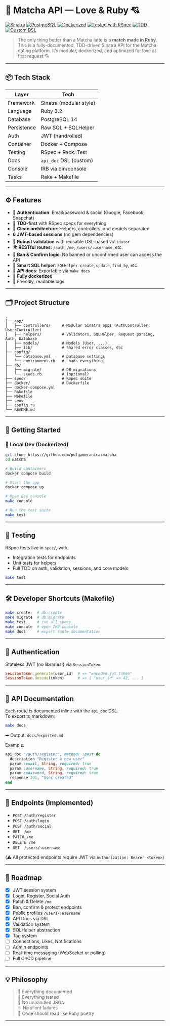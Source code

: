 # 🧪 Matcha API — Love & Ruby 💘

[![Sinatra](https://img.shields.io/badge/Made%20with-Sinatra-ff69b4?logo=sinatra)](http://sinatrarb.com/)
[![PostgreSQL](https://img.shields.io/badge/Database-PostgreSQL-336791?logo=postgresql)](https://www.postgresql.org/)
[![Dockerized](https://img.shields.io/badge/Dockerized-Yes-blue?logo=docker)](https://www.docker.com/)
[![Tested with RSpec](https://img.shields.io/badge/Tested%20with-RSpec-ff4155?logo=ruby)](https://rspec.info/)
[![TDD](https://img.shields.io/badge/TDD-Driven-%23cc0066?logo=testing-library)]()
[![Custom DSL](https://img.shields.io/badge/DSL-api_doc-%23bada55)]()

> The only thing better than a Matcha latte is a **match made in Ruby**.  
> This is a fully-documented, TDD-driven Sinatra API for the Matcha dating platform. It’s modular, dockerized, and optimized for love at first request 💘

---

## 📦 Tech Stack

| Layer         | Tech                    |
|---------------|-------------------------|
| Framework     | Sinatra (modular style) |
| Language      | Ruby 3.2                |
| Database      | PostgreSQL 14           |
| Persistence   | Raw SQL + SQLHelper     |
| Auth          | JWT (handrolled)        |
| Container     | Docker + Compose        |
| Testing       | RSpec + Rack::Test      |
| Docs          | `api_doc` DSL (custom)  |
| Console       | IRB via bin/console     |
| Tasks         | Rake + Makefile         |

---

## ⚙️ Features

- 🔐 **Authentication**: Email/password & social (Google, Facebook, Snapchat)
- 🧪 **TDD-first** with RSpec specs for everything
- 🧼 **Clean architecture**: Helpers, controllers, and models separated
- 🔒 **JWT-based sessions** (no gem dependencies)
- 🧠 **Robust validation** with reusable DSL-based `Validator`
- 🌍 **RESTful routes**: `/auth`, `/me`, `/users/:username`, etc.
- 🚫 **Ban & Confirm logic**: No banned or unconfirmed user can access the API
- 💾 **Smart SQL helper**: `SQLHelper.create`, `update`, `find_by`, etc.
- 🧾 **API docs**: Exportable via `make docs`
- 🐳 **Fully dockerized**
- 💬 Friendly, readable logs

---

## 🗂️ Project Structure

```
.
├── app/
│   ├── controllers/     # Modular Sinatra apps (AuthController, UsersController)
│   ├── helpers/         # Validators, SQLHelper, Request parsing, Auth, Database
│   ├── models/          # Models (User, ...)
│   ├── lib/             # Shared error classes, doc
├── config/
│   └── database.yml     # Database settings
│   └── environment.rb   # Loads everything
├── db/
│   ├── migrate/         # DB migrations
│   └── seeds.rb         # (optional)
├── spec/                # RSpec suite
├── docker/              # Dockerfile
├── docker-compose.yml
├── Rakefile
├── Makefile
├── .env
├── config.ru
└── README.md
```

---

## 🚀 Getting Started

### 🔧 Local Dev (Dockerized)

```bash
git clone https://github.com/pulgamecanica/matcha
cd matcha

# Build containers
docker compose build

# Start the app
docker compose up

# Open dev console
make console

# Run the test suite
make test
```

---

## 🧪 Testing

RSpec tests live in `spec/`, with:
- Integration tests for endpoints
- Unit tests for helpers
- Full TDD on auth, validation, sessions, and core models

```bash
make test
```

---

## 🛠️ Developer Shortcuts (Makefile)

```bash
make create   # db:create
make migrate  # db:migrate
make test     # run all specs
make console  # open IRB console
make docs     # export route documentation
```

---

## 🔐 Authentication

Stateless JWT (no libraries!) via `SessionToken`.

```rb
SessionToken.generate(user_id)  # => "encoded.jwt.token"
SessionToken.decode(token)      # => { "user_id" => 42, ... }
```

---

## 📘 API Documentation

Each route is documented inline with the `api_doc` DSL.  
To export to markdown:

```bash
make docs
```

➡ Output: `docs/exported.md`

Example:

```ruby
api_doc "/auth/register", method: :post do
  description "Register a new user"
  param :email, String, required: true
  param :username, String, required: true
  param :password, String, required: true
  response 201, "User created"
end
```

---

## 🚀 Endpoints (Implemented)

- `POST /auth/register`
- `POST /auth/login`
- `POST /auth/social`
- `GET  /me`
- `PATCH /me`
- `DELETE /me`
- `GET  /users/:username`

(⚠️ All protected endpoints require JWT via `Authorization: Bearer <token>`)

---

## 🎯 Roadmap

- [x] JWT session system
- [x] Login, Register, Social Auth
- [x] Patch & Delete `/me`
- [x] Ban, confirm & protect endpoints
- [x] Public profiles `/users/:username`
- [x] API Docs via DSL
- [x] Validation system
- [x] SQLHelper abstraction
- [x] Tag system
- [ ] Connections, Likes, Notifications
- [ ] Admin endpoints
- [ ] Real-time messaging (WebSocket or polling)
- [ ] Full CI/CD pipeline

---

## 💡 Philosophy

> 📜 Everything documented  
> 🧪 Everything tested  
> 🚫 No unhandled JSON  
> 💥 No silent failures  
> 💎 Code should read like Ruby poetry  

---